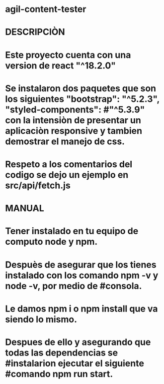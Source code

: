 # agil-content-tester

# DESCRIPCIÒN
# Este proyecto cuenta con una version de react "^18.2.0"
# Se instalaron dos paquetes que son los siguientes "bootstrap": "^5.2.3", "styled-components":  #"^5.3.9" con la intensiòn de presentar un aplicaciòn responsive y tambien demostrar el manejo de css.
# Respeto a los comentarios del codigo se dejo un ejemplo en src/api/fetch.js

# MANUAL
# Tener instalado en tu equipo de computo node y npm.
# Despuès de asegurar que los tienes instalado con los comando npm -v y node -v, por medio de #consola.
# Le damos npm i o npm install que va siendo lo mismo.
# Despues de ello y asegurando que todas las dependencias se #instalarion ejecutar el siguiente #comando npm run start.
